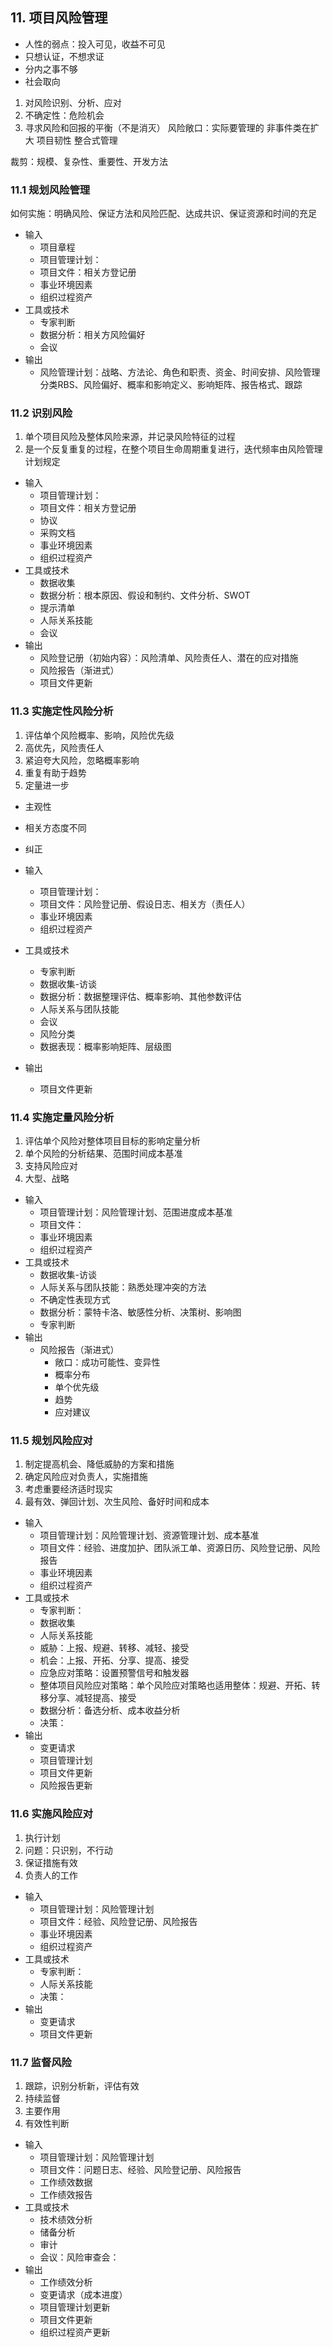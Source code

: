 ## 11. 项目风险管理
* 人性的弱点：投入可见，收益不可见
* 只想认证，不想求证
* 分内之事不够
* 社会取向
1. 对风险识别、分析、应对
2. 不确定性：危险机会
3. 寻求风险和回报的平衡（不是消灭）
风险敞口：实际要管理的
非事件类在扩大
项目韧性
整合式管理

裁剪：规模、复杂性、重要性、开发方法
### 11.1 规划风险管理
如何实施：明确风险、保证方法和风险匹配、达成共识、保证资源和时间的充足
* 输入
  * 项目章程
  * 项目管理计划：
  * 项目文件：相关方登记册
  * 事业环境因素
  * 组织过程资产
* 工具或技术
  * 专家判断
  * 数据分析：相关方风险偏好
  * 会议
* 输出
  * 风险管理计划：战略、方法论、角色和职责、资金、时间安排、风险管理分类RBS、风险偏好、概率和影响定义、影响矩阵、报告格式、跟踪

### 11.2 识别风险
1. 单个项目风险及整体风险来源，并记录风险特征的过程
2. 是一个反复重复的过程，在整个项目生命周期重复进行，迭代频率由风险管理计划规定
* 输入
  * 项目管理计划：
  * 项目文件：相关方登记册
  * 协议
  * 采购文档
  * 事业环境因素
  * 组织过程资产
* 工具或技术
  * 数据收集
  * 数据分析：根本原因、假设和制约、文件分析、SWOT
  * 提示清单
  * 人际关系技能
  * 会议
* 输出
  * 风险登记册（初始内容）：风险清单、风险责任人、潜在的应对措施
  * 风险报告（渐进式）
  * 项目文件更新


### 11.3 实施定性风险分析
1. 评估单个风险概率、影响，风险优先级
2. 高优先，风险责任人
3. 紧迫夸大风险，忽略概率影响
4. 重复有助于趋势
5. 定量进一步

* 主观性
* 相关方态度不同
* 纠正


* 输入
  * 项目管理计划：
  * 项目文件：风险登记册、假设日志、相关方（责任人）
  * 事业环境因素
  * 组织过程资产
* 工具或技术
  * 专家判断
  * 数据收集-访谈
  * 数据分析：数据整理评估、概率影响、其他参数评估
  * 人际关系与团队技能
  * 会议
  * 风险分类
  * 数据表现：概率影响矩阵、层级图
* 输出
  * 项目文件更新


### 11.4 实施定量风险分析
1. 评估单个风险对整体项目目标的影响定量分析
2. 单个风险的分析结果、范围时间成本基准
3. 支持风险应对
4. 大型、战略

* 输入
  * 项目管理计划：风险管理计划、范围进度成本基准
  * 项目文件：
  * 事业环境因素
  * 组织过程资产
* 工具或技术
  * 数据收集-访谈
  * 人际关系与团队技能：熟悉处理冲突的方法
  * 不确定性表现方式
  * 数据分析：蒙特卡洛、敏感性分析、决策树、影响图
  * 专家判断
* 输出
  * 风险报告（渐进式）
    * 敞口：成功可能性、变异性
    * 概率分布
    * 单个优先级
    * 趋势
    * 应对建议


### 11.5 规划风险应对
1. 制定提高机会、降低威胁的方案和措施
2. 确定风险应对负责人，实施措施
3. 考虑重要经济适时现实
4. 最有效、弹回计划、次生风险、备好时间和成本

* 输入
  * 项目管理计划：风险管理计划、资源管理计划、成本基准
  * 项目文件：经验、进度加护、团队派工单、资源日历、风险登记册、风险报告
  * 事业环境因素
  * 组织过程资产
* 工具或技术
  * 专家判断：
  * 数据收集
  * 人际关系技能
  * 威胁：上报、规避、转移、减轻、接受
  * 机会：上报、开拓、分享、提高、接受
  * 应急应对策略：设置预警信号和触发器
  * 整体项目风险应对策略：单个风险应对策略也适用整体：规避、开拓、转移分享、减轻提高、接受
  * 数据分析：备选分析、成本收益分析
  * 决策：
* 输出
  * 变更请求
  * 项目管理计划
  * 项目文件更新
  * 风险报告更新

### 11.6 实施风险应对
1. 执行计划
2. 问题：只识别，不行动
3. 保证措施有效
4. 负责人的工作
* 输入
  * 项目管理计划：风险管理计划
  * 项目文件：经验、风险登记册、风险报告
  * 事业环境因素
  * 组织过程资产
* 工具或技术
  * 专家判断：
  * 人际关系技能
  * 决策：
* 输出
  * 变更请求
  * 项目文件更新

### 11.7 监督风险
1. 跟踪，识别分析新，评估有效
2. 持续监督
3. 主要作用
4. 有效性判断

* 输入
  * 项目管理计划：风险管理计划
  * 项目文件：问题日志、经验、风险登记册、风险报告
  * 工作绩效数据
  * 工作绩效报告
* 工具或技术
  * 技术绩效分析
  * 储备分析
  * 审计
  * 会议：风险审查会：
* 输出
  * 工作绩效分析
  * 变更请求（成本进度）
  * 项目管理计划更新
  * 项目文件更新
  * 组织过程资产更新